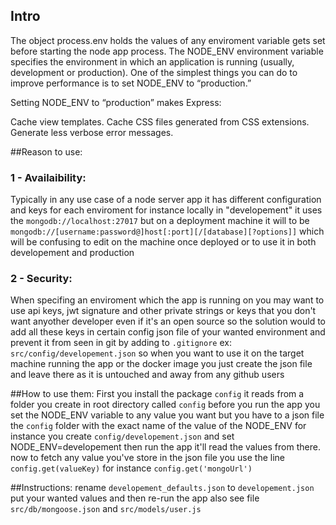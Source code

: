 ## Intro
The object process.env holds the values of any enviroment variable gets set before starting the node app process. The NODE_ENV environment variable specifies the environment in which an application is running (usually, development or production). One of the simplest things you can do to improve performance is to set NODE_ENV to “production.”

Setting NODE_ENV to “production” makes Express:

Cache view templates.
Cache CSS files generated from CSS extensions.
Generate less verbose error messages.


##Reason to use:

### 1 - Availaibility:
Typically in any use case of a node server app it has different configuration and keys for each enviroment for instance locally in "developement" it uses the ```mongodb://localhost:27017``` but on a deployment machine it will to be ```mongodb://[username:password@]host[:port][/[database][?options]]``` which will be confusing to edit on the machine once deployed or to use it in both developement and production

### 2 - Security:
When specifing an enviroment which the app is running on you may want to use api keys, jwt signature and other private strings or keys that you don't want anyother developer even if it's an open source so the solution would to add all these keys in certain config json file of your wanted environment and prevent it from seen in git by adding to ```.gitignore```  ex: ```src/config/developement.json```
so when you want to use it on the target machine running the app or the docker image you just create the json file and leave there as it is untouched and away from any github users

##How to use them:
First you install the package ```config``` it reads from a folder you create in root directory called ```config``` before you run the app you set the NODE_ENV variable to any value you want but you have to a json file the ```config``` folder with the exact name of the value of the NODE_ENV for instance you create ```config/developement.json``` and set NODE_ENV=developement then run the app it'll read the values from there.
now to fetch any value you've store in the json file you use the line ```config.get(valueKey)``` for instance ```config.get('mongoUrl')```

##Instructions:
rename ```developement_defaults.json``` to ```developement.json``` put your wanted values and then re-run the app
also see file ```src/db/mongoose.json``` and ```src/models/user.js```


